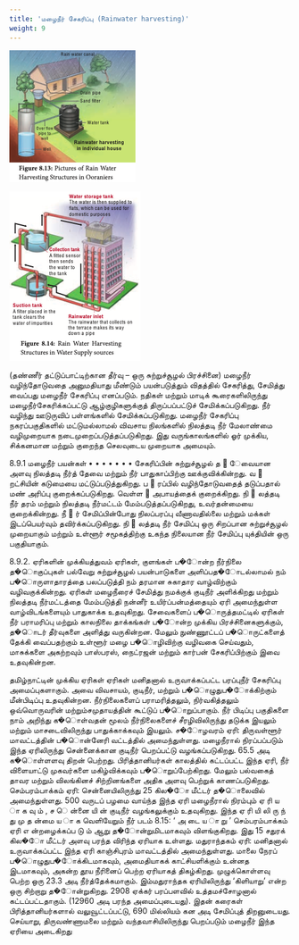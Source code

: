 ```yaml
---
title: 'மழைநீர் சேகரிப்பு (Rainwater harvesting)'
weight: 9
---
```



![Figure 8.13: Pictures of Rain Water Harvesting Structures in Ooraniers](8.12.png "")

![Figure 8.14: Rain Water Harvesting Structures in Water Supply sources](8.13.png "")

  
(தண்ணீர்
தட்டுப்பாட்டிற்கான
தீர்வு – ஒரு
சுற்றுச்சூழல் பிரச்சினை)
மழைநீர்
வழிந்தோடுவதை
அனுமதியாது
மீண்டும்
பயன்படுத்தும்
விதத்தில்
சேகரித்து,
சேமித்து வைப்பது மழைநீர் சேகரிப்பு எனப்படும்.
நதிகள் மற்றும் மாடிக் கூரைகளிலிருந்து மழைநீர்சேகரிக்கப்பட்டு ஆழ்குழிகளுக்குத் திருப்பப்பட்டுச்
சேமிக்கப்படுகிறது. நீர்
வழிந்து
ஊடுருவிப்
பள்ளங்களில் சேமிக்கப்படுகிறது. மழைநீர் சேகரிப்பு
நகரப்பகுதிகளில்
மட்டுமல்லாமல்
விவசாய
நிலங்களில்
நிலத்தடி
நீர்
மேலாண்மை
வழிமுறையாக நடைமுறைப்படுத்தப்படுகிறது. இது
வருங்காலங்களில் ஓர் முக்கிய, சிக்கனமான மற்றும்
குறைந்த செலவுடைய முறையாக அமையும்.

8.9.1 மழைநீர்
பயன்கள்
•
•
•
•
•
•
•
சேகரிப்பின்
சுற்றுச்சூழல்
த
 ேவையான அளவு நிலத்தடி நீர்த் தேவை
மற்றும் நீர் பாதுகாப்பிற்கு ஊக்குவிக்கின்றது.
வ
 றட்சியின் கடுமையை மட்டுப்படுத்துகிறது.
ப
 ரப்பில் வழிந்தோடுவதைத் தடுப்பதால் மண்
அரிப்பு குறைக்கப்படுகிறது.
வெள்ள

அபாயத்தைக் குறைக்கிறது.
நி
 லத்தடி நீர் தரம் மற்றும் நிலத்தடி நீர்மட்டம்
மேம்படுத்தப்படுகிறது,
உவர்தன்மையை
குறைக்கின்றது.
நீ
 ர் சேமிப்பின்போது நிலப்பரப்பு வீணாவதில்லை
மற்றும் மக்கள் இடப்பெயர்வும் தவிர்க்கப்படுகிறது.
நி
 லத்தடி நீர் சேமிப்பு ஒரு சிறப்பான சுற்றுச்சூழல்
முறையாகும் மற்றும் உள்ளூர் சமூகத்திற்கு
உகந்த நிலையான நீர் சேமிப்பு யுக்தியின் ஒரு
பகுதியாகும்.

8.9.2. ஏரிகளின் முக்கியத்துவம்
ஏரிகள், குளங்கள் ப�ோன்ற நீர்நிலை த�ொகுப்புகள்
பல்வேறு
சுற்றுச்சூழல்
பயன்பாடுகளை
அளிப்பத�ோடல்லாமல்
நம்
ப�ொருளாதாரத்தை
பலப்படுத்தி நம் தரமான சுகாதார வாழ்விற்கும்
வழிவகுக்கின்றது. ஏரிகள் மழைநீரைச் சேமித்து
நமக்குக் குடிநீர் அளிக்கிறது மற்றும் நிலத்தடி
நீர்மட்டத்தை
மேம்படுத்தி
நன்னீர்
உயிர்ப்பன்மத்தையும்
ஏரி
அமைந்துள்ள
வாழ்விடங்களையும் பாதுகாக்க உதவுகிறது.
சேவைகளைப் ப�ொருத்தமட்டில் ஏரிகள் நீர்
பராமரிப்பு மற்றும் காலநிலை தாக்கங்கள் ப�ோன்ற
முக்கிய பிரச்சினைகளுக்கும், த�ொடர் தீர்வுகளை
அளித்து
வருகின்றன. மேலும்
நுண்ணூட்டப்
ப�ொருட்களைத் தேக்கி வைப்பதற்கும் உள்ளூர்
மழை ப�ொழிவிற்கு வழிவகை செய்வதும், மாசுக்களை
அகற்றவும் பாஸ்பரஸ், நைட்ரஜன் மற்றும் கார்பன்
சேகரிப்பிற்கும் இவை உதவுகின்றன.

தமிழ்நாட்டின் முக்கிய ஏரிகள்
ஏரிகள் மனிதனால் உருவாக்கப்பட்ட பரப்புநீர்
சேகரிப்பு அமைப்புகளாகும். அவை விவசாயம், குடிநீர்,
மற்றும்
ப�ொழுதுப�ோக்கிற்கும்
மீன்பிடிப்பு
உதவுகின்றன. நீர்நிலைகளைப்
பராமரித்தலும்,
நிர்வகித்தலும்
ஒவ்வொருவரின்
மற்றும்சமுதாயத்தின் கூட்டுப் ப�ொறுப்பாகும். நீர் பிடிப்பு
பகுதிகளை நாம் அறிந்து க�ொள்வதன் மூலம்
நீர்நிலைகளைச் சீரழிவிலிருந்து தடுக்க இயலும்
மற்றும் மாசடைவிலிருந்து பாதுக்காக்கவும் இயலும்.
ச�ோழவரம்
ஏரி: திருவள்ளூர்
மாவட்டத்தின்
ப�ொன்னேரி வட்டத்தில் அமைந்துள்ளது. மழைநீரால்
நிரப்பப்படும் இந்த ஏரிலிருந்து சென்னைக்கான
குடிநீர் பெறப்பட்டு வழங்கப்படுகிறது. 65.5 அடி
க�ொள்ளளவு
திறன்
பெற்றது. பிரித்தானியர்கள்
காலத்தில் கட்டப்பட்ட இந்த ஏரி, நீர் விளையாட்டு
முகவர்களை
மகிழ்விக்கவும்
ப�ொறுப்பேற்கிறது.
மேலும் பல்வகைத் தாவர மற்றும் விலங்கினச்
சிற்றினங்களை
அதிக
அளவு
பெற்றுக்
காணப்படுகிறது.
செம்பரம்பாக்கம் ஏரி: சென்னையிலிருந்து 25 கில�ோ
மீட்டர் த�ொலைவில் அமைந்துள்ளது. 500 வருடப்
பழமை வாய்ந்த இந்த ஏரி மழைநீரால் நிரம்பும்
ஏ ரி ய ா க வு ம் ,
ச ெ ன்னை யி ன்
குடிநீர் வழங்கலுக்கும்
உதவுகிறது.
இந்த
ஏ ரி யி லி ரு ந் து
மு த ன்மை ய ா க
வெளியேறும்
நீர்
படம் 8.15:
‘ அ டை ய ா று ’
செம்பரம்பாக்கம் ஏரி
எ ன்றழைக்கப்ப டு ம்
ஆறு த�ோன்றுமிடமாகவும் விளங்குகிறது. இது 15
சதுரக் கில�ோ மீட்டர் அளவு பரந்த விரிந்த ஏரியாக
உள்ளது.
மதுராந்தகம் ஏரி: மனிதனால் உருவாக்கப்பட்ட இந்த
ஏரி காஞ்சிபுரம் மாவட்டத்தில் அமைந்துள்ளது.
மாலை
நேரப்
ப�ொழுதுப�ோக்கிடமாகவும்,
அமைதியாகக் காட்சியளிக்கும் உன்னத இடமாகவும்,
அகன்ற தூய நீரினைப் பெற்ற ஏரியாகத் திகழ்கிறது.
முழுக்கொள்ளவு
பெற்ற
ஒரு
23.3 அடி
நீர்த்தேக்கமாகும். இம்மதுராந்தக
ஏரியிலிருந்து
‘கிளியாறு’ என்ற ஒரு சிற்றாறு த�ோன்றுகிறது. 2908
ஏக்கர்
பரப்பளவில்
உத்தமச்சோழனால்
கட்டப்பட்டதாகும். (12960 அடி பரந்த அமைப்புடையது).
இதன் கரைகள் பிரித்தானியர்களால் வலுவூட்டப்பட்டு,
690 மில்லியம் கன அடி சேமிப்புத் திறனுடையது.
செய்யாறு,
திருவண்ணாமலை
மற்றும்
வந்தவாசியிலிருந்து பெறப்படும் மழைநீர் இந்த
ஏரியை அடைகிறது